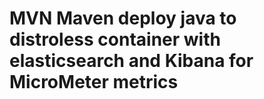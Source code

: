 # MVN Maven deploy java to distroless container with elasticsearch and Kibana for MicroMeter metrics
